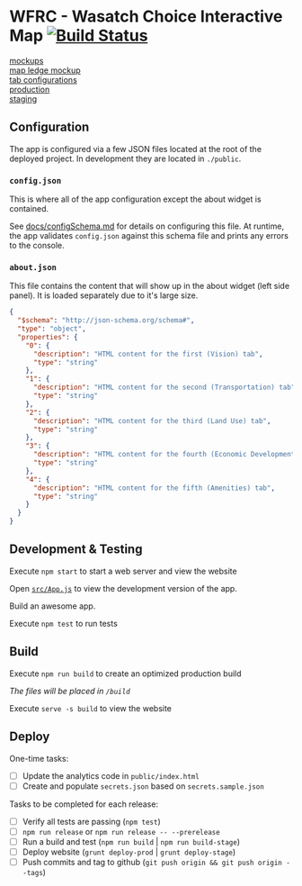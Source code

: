 # WFRC - Wasatch Choice Interactive Map [![Build Status](https://travis-ci.com/agrc/wfrc.svg?branch=master)](https://travis-ci.com/agrc/wfrc)

[mockups](https://docs.google.com/presentation/d/1m30EQch-gXr4IczSRmM9TthAMsiAgCITS3Qo9C-tZkU/edit#slide=id.g5750aa3557_0_0)  
[map ledge mockup](https://docs.google.com/presentation/d/1IchwcqjPA9lqFt9WJul7BXwl0gMJ-FNSflO31qot9K4/edit#slide=id.g8363e6d01f_1_0)  
[tab configurations](https://docs.google.com/spreadsheets/u/1/d/1BFA3-PcDI07CYR7JloeXjB78NNtnTDieRBY-ELnzsjI/edit#gid=0)  
[production](https://wfrc.org/wasatch-choice-map)  
[staging](https://test.mapserv.utah.gov/wfrc/)  

## Configuration

The app is configured via a few JSON files located at the root of the deployed project. In development they are located in `./public`.

### `config.json`

This is where all of the app configuration except the about widget is contained.

See [docs/configSchema.md](docs/configSchema.md) for details on configuring this file. At runtime, the app validates `config.json` against this schema file and prints any errors to the console.

### `about.json`

This file contains the content that will show up in the about widget (left side panel). It is loaded separately due to it's large size.

```json
{
  "$schema": "http://json-schema.org/schema#",
  "type": "object",
  "properties": {
    "0": {
      "description": "HTML content for the first (Vision) tab",
      "type": "string"
    },
    "1": {
      "description": "HTML content for the second (Transportation) tab",
      "type": "string"
    },
    "2": {
      "description": "HTML content for the third (Land Use) tab",
      "type": "string"
    },
    "3": {
      "description": "HTML content for the fourth (Economic Development) tab",
      "type": "string"
    },
    "4": {
      "description": "HTML content for the fifth (Amenities) tab",
      "type": "string"
    }
  }
}
```

## Development & Testing

Execute `npm start` to start a web server and view the website

Open [`src/App.js`](src/App.js) to view the development version of the app.

Build an awesome app.

Execute `npm test` to run tests

## Build

Execute `npm run build` to create an optimized production build

_The files will be placed in `/build`_

Execute `serve -s build` to view the website

## Deploy

One-time tasks:

- [ ] Update the analytics code in `public/index.html`
- [ ] Create and populate `secrets.json` based on `secrets.sample.json`

Tasks to be completed for each release:

- [ ] Verify all tests are passing (`npm test`)
- [ ] `npm run release` or `npm run release -- --prerelease`
- [ ] Run a build and test (`npm run build` | `npm run build-stage`)
- [ ] Deploy website (`grunt deploy-prod` | `grunt deploy-stage`)
- [ ] Push commits and tag to github (`git push origin && git push origin --tags`)
